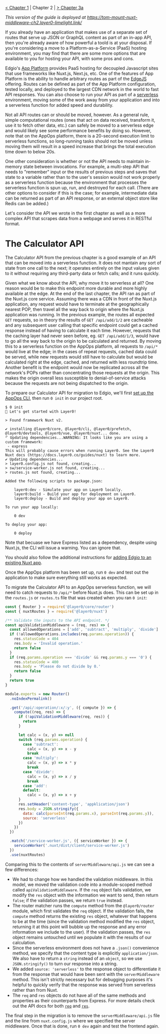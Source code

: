 [< Chapter 1](./ch1.md) | Chapter 2 | [> Chapter 3a]('./ch3a.md')

_This version of the guide is deployed at https://tom-mount-nuxt-middleware-ch2.layer0-limelight.link/_

If you already have an application that makes use of a separate set of routes that serve up JSON or GraphQL content as part of an in-app API, then you're already aware of how powerful a toold is at your disposal. If you're considering a move to a Platform-as-a-Service (PaaS) hosting environment, you may find that there are some more options that are available to you for hosting your API, with some pros and cons.

Edgio's [App Platform](https://edg.io/appops/app-platform/) provides PaaS hosting for decoupled Javascript sites that use frameworks like Nuxt.js, Next.js, etc. One of the features of App Platform is the ability to handle arbitrary routes as part of the [EdgeJS](https://edg.io/appops/features/edgejs/) offering. Routes can be defined as part of the App Platform configuration, tested locally, and deployed to the largest CDN network in the world to fast API responses. You can also choose to run your API as part of a [serverless](https://edg.io/appops/features/serverless-compute/) environment, moving some of the work away from your application and into a serverless function for added speed and durability.

Not all API routes can or should be moved, however. As a general rule, simple computational routes (ones that act on data received, transform it, use it to fetch other data, etc.) can safely be moved to a serverless edge and would likely see some performance benefits by doing so. However, note that on the AppOps platform, there is a 20-second execution limit to serverless functions, so long-running tasks should not be moved unless moving them will result in a speed increase that brings the total execution time down to below 20s.

One other consideration is whether or not the API needs to maintain in-memory state between invocations. For example, a multi-step API that needs to "remember" input or the results of previous steps and saves that state to a variable rather than to the user's session would not work properly as a serverless function because the environment that processes the serverless function is spun up, run, and destroyed for each call. (There are other options to consider if this is the case; for example, intermediate data can be returned as part of an API response, or an external object store like Redis can be added.)

Let's consider the API we wrote in the first chapter as well as a more complex API that scrapes data from a webpage and serves it in RESTful format.

# The Calculator API

The Calculator API from the previous chapter is a good example of an API that can be moved into a serverless function. It does not mantain any sort of state from one call to the next; it operates entirely on the input values given to it without requiring any third-party data or fetch calls; and it runs quickly.

Given what we know about the API, why move it to serverless at all? One reason would be to make this endpoint more durable and more highly available at the edge. At the end of the last chapter, the API ran as part of the Nuxt.js core service. Assuming there was a CDN in front of the Nuxt.js application, any request would have to terminate at the geographically nearest POP, then travel all the way back to origin where the Nuxt.js application was running. In the previous example, the routes all expected `GET` requests, so in theory the results of `GET /api/add/1/2` are cacheable and any subsequent user calling that specific endpoint could get a cached response instead of having to calculate it each time. However, requests that the caching layer had never seen before, eg. `GET /api/add/1/3`, would have to go all the way back to the origin to be calculated and returned. By moving this to a serverless function on the AppOps platform, all requests to `/api/*` would live at the edge; in the cases of repeat requests, cached data could be served, while new requests would still have to calculate but would be calculated right at the edge, cached, and returned with less roundtrip time. Another benefit is the endpoint would now be replicated across all the network's POPs rather than concentrating those requests at the origin. This makes the origin overall less susceptible to denial-of-service attacks because the requests are not being dispatched to the origin.

To prepare our Calculator API for migration to Edgio, we'll first [set up the AppOps CLI](https://docs.layer0.co/guides/cli), then run `0 init` in our project root.

```
$ 0 init
🚀 Let's get started with Layer0!

> Found framework Nuxt v2.

✔ installing @layer0/core, @layer0/cli, @layer0/prefetch, @layer0/devtools, @layer0/vue, @layer0/nuxt... done.
⠋ Updating dependencies...WARNING: It looks like you are using a custom framework:
 - express
This will probably cause errors when running Layer0. See the Layer0 Nuxt docs (​https://docs.layer0.co/guides/nuxt​) to learn more.
✔ Updating dependencies...
> layer0.config.js not found, creating...
> sw/service-worker.js not found, creating...
> routes.js not found, creating...

Added the following scripts to package.json:

    layer0:dev - Simulate your app on Layer0 locally.
    layer0:build - Build your app for deployment on Layer0.
    layer0:deploy - Build and deploy your app on Layer0.

To run your app locally:

    0 dev

To deploy your app:

    0 deploy
```

Note that becuase we have Express listed as a dependency, despite using Nuxt.js, the CLI will issue a warning. You can ignore that.

You should also follow the additional instructions for [adding Edgio to an existing Nuxt app](https://docs.layer0.co/guides/nuxt#adding-edgio-to-an-existing-nuxt-app).

Once the AppOps platform has been set up, run `0 dev` and test out the application to make sure everything still works as expected.

To migrate the Calculator API to an AppOps serverless function, we will need to catch requests to `/api/*` before Nuxt.js does. This can be set up in the `routes.js` or `routes.ts` file that was created when you ran `0 init`:

```js
const { Router } = require('@layer0/core/router')
const { nuxtRoutes } = require('@layer0/nuxt')

/** Validate the inputs to the API endpoint. */
const apiValidationMiddleware = (req, res) => {
  const allowedOperations = ['add', 'subtract', 'multiply', 'divide']
  if (!allowedOperations.includes(req.params.operation)) {
    res.statusCode = 404
    res.body = 'Invalid operation.'
    return false
  }
  if (req.params.operation === 'divide' && req.params.y === '0') {
    res.statusCode = 400
    res.body = 'Please do not divide by 0.'
    return false
  }
  return true
}

module.exports = new Router()
  .noIndexPermalink()

  .get('/api/:operation/:x/:y', ({ compute }) => {
    compute((req, res) => {
      if (!apiValidationMiddleware(req, res)) {
        return
      }

      let calc = (x, y) => null
      switch (req.params.operation) {
        case 'subtract':
          calc = (x, y) => x - y
          break
        case 'multiply':
          calc = (x, y) => x * y
          break
        case 'divide':
          calc = (x, y) => x / y
          break
        case 'add':
        default:
          calc = (x, y) => x + y
      }
      res.setHeader('content-type', 'appklication/json')
      res.body = JSON.stringify({
        data: calc(parseInt(req.params.x), parseInt(req.params.y)),
        source: 'serverless'
      })
    })
  })

  .match('/service-worker.js', ({ serviceWorker }) => {
    serviceWorker('.nuxt/dist/client/service-worker.js')
  })
  .use(nuxtRoutes)
```

Comparing this to the contents of `serverMiddleware/api.js` we can see a few differences:
* We had to change how we handled the validation middleware. In this model, we moved the validation code into a module-scoped method called `apiValidationMiddleware`. If the `req` object fails validation, we modify the `res` object with the information we want to send, then return `false`; if the validation passes, we return `true` instead.
* The router matcher runs the `compute` method from the `@layer0/router` module, which first validates the `req` object. If the validation fails, the `compute` method returns the existing `res` object, whatever that happens to be at the time (since the validation method modified the `res` object, returning it at this point will bubble up the response and any error information we include to the user). If the validation passes, the `res` object remains untouched until we populate it with the results of our calculation.
* Since the serverless environment does not have a `.json()` convenience method, we specify that the content type is explicitly `application/json`. We also have to return a `string` instead of an `object`, so we use `JSON.stringify()` to turn our response into a string.
* We added `source: 'serverless'` to the response object to differentiate it from the response that would have been sent with the `serverMiddleware` method. This isn't strictly necessary but for debugging purposes it's helpful to quickly verify that the response was served from serverless rather than from Nuxt.
* The `req` and `res` objects do not have all of the same methods and properties as their counterparts from Express. For more details check out the API docs for both [`req`](https://docs.layer0.co/docs/api/core/interfaces/_router_request_.request.html) and [`res`](https://docs.layer0.co/docs/api/core/interfaces/_router_response_.response.html).

The final step in the migration is to remove the `serverMiddleware/api.js` file and the line from `nuxt.config.js` where we specified the server middleware. Once that is done, run `0 dev` again and test the frontend again.
